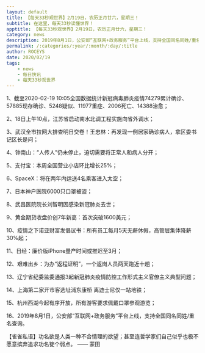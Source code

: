 ```yaml
---
layout: default
title: 【每天33秒观世界】2月19日，农历正月廿六，星期三！
subtitle: 在这里，每天33秒读懂世界！
apptitle: 【每天33秒观世界】2月19日，农历正月廿六，星期三！
category: news
description: 2019年8月1日，公安部“互联网+政务服务”平台上线，支持全国同名同姓/重名查询。武汉肺炎最新情况进展，新型冠状病毒感染的肺炎全国通报病例数死亡***例；在这里，每天33秒或60秒读懂世界，免费每日快讯新闻简报接口API，微语简报接口API，Skylark，爬虫简讯API接口免费，微信可以直接转账到QQ了。【每天33秒观世界】2019年12月12345678910111213141516171819202122232425262728293031日。ROCEYS全栈CEO 2020-01-23 10:22:18
permalink: /:categories/:year/:month/:day/:title
author: ROCEYS
date: 2020/02/19
tags:
    - news
    - 每日快讯
    - 每天33秒观世界
---
```


1、截至2020-02-19 10:05全国数据统计新冠病毒肺炎疫情74279累计确诊、57885现存确诊、5248疑似、11977重症、2006死亡、14388治愈；

2、18日上午10点，江苏省启动南水北调工程实施向省外调水；

3、武汉全市拉网大排查明日交卷！王忠林：再发现一例居家确诊病人，拿区委书记区长是问；

4、钟南山：“人传人”仍未停止，迫切需要将正常人和病人分开；

5、支付宝：本周全国营业小店环比增长25%；

6、SpaceX：将在两年内运送4名乘客进入太空；

7、日本神户医院6000只口罩被盗；

8、武昌医院院长刘智明因感染新冠肺炎去世；

9、黄金期货收盘价创7年新高：首次突破1600美元；

10、疫情之下诺亚财富发倡议书：所有员工每月5天无薪休假，高管层集体降薪30%起；

11、日经：廉价版iPhone量产时间或推迟至3月；

12、艰难出乡：为办“返程证明”，一个返岗人员两天跑近十趟；

13、辽宁省纪委监委通报3起新冠肺炎疫情防控工作形式主义官僚主义典型问题；

14、上海第二家开市客选址浦东康桥 离迪士尼仅一站地铁；

15、杭州西湖今起有序开放，所有游客要求佩戴口罩参观游览；

16、2019年8月1日，公安部“互联网+政务服务”平台上线，支持全国同名同姓/重名查询。



【雀雀私语】功名欲是人类一种不合情理的欲望；甚至连哲学家们自己似乎也极不愿意摈弃追求功名锭个弱点。    —— 蒙田